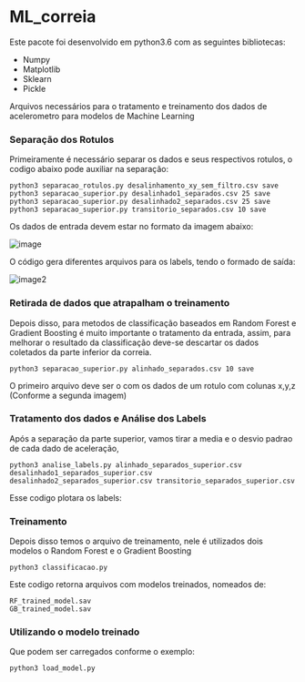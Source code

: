 # ML_correia
Este pacote foi desenvolvido em python3.6 com as seguintes bibliotecas:
- Numpy
- Matplotlib
- Sklearn
- Pickle

Arquivos necessários para o tratamento e treinamento dos dados de acelerometro para modelos de Machine Learning


### Separação dos Rotulos
Primeiramente é necessário separar os dados e seus respectivos rotulos, o codigo abaixo pode auxiliar na separação:

    python3 separacao_rotulos.py desalinhamento_xy_sem_filtro.csv save
    python3 separacao_superior.py desalinhado1_separados.csv 25 save
    python3 separacao_superior.py desalinhado2_separados.csv 25 save
    python3 separacao_superior.py transitorio_separados.csv 10 save


Os dados de entrada devem estar no formato da imagem abaixo:

![image](https://user-images.githubusercontent.com/51409770/148809583-4eace624-3472-47d9-927f-b8d81f6562fa.png)

O código gera diferentes arquivos para os labels, tendo o formado de saída:

![image2](https://user-images.githubusercontent.com/51409770/148809901-a429f0ad-fba4-4894-ab8a-c0e001c153b2.png)


### Retirada de dados que atrapalham o treinamento
Depois disso, para metodos de classificação baseados em Random Forest e Gradient Boosting é muito importante o tratamento da entrada, assim, para melhorar o resultado da classificação deve-se descartar os dados coletados da parte inferior da correia.

    python3 separacao_superior.py alinhado_separados.csv 10 save

O primeiro arquivo deve ser o com os dados de um rotulo com colunas x,y,z (Conforme a segunda imagem)


### Tratamento dos dados e Análise dos Labels
Após a separação da parte superior, vamos tirar a media e o desvio padrao de cada dado de aceleração, 

    python3 analise_labels.py alinhado_separados_superior.csv desalinhado1_separados_superior.csv desalinhado2_separados_superior.csv transitorio_separados_superior.csv
    
Esse codigo plotara os labels:

    
### Treinamento
Depois disso temos o arquivo de treinamento, nele é utilizados dois modelos o Random Forest e o Gradient Boosting

    python3 classificacao.py 
    
Este codigo retorna arquivos com modelos treinados, nomeados de:
  
    RF_trained_model.sav
    GB_trained_model.sav
    
### Utilizando o modelo treinado
Que podem ser carregados conforme o exemplo:

    python3 load_model.py

